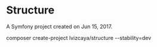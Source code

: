Structure
=========

A Symfony project created on Jun 15, 2017.

composer create-project lvizcaya/structure <directory> --stability=dev
